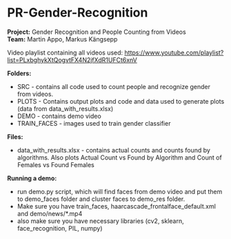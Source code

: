 # PR-Gender-Recognition

<b>Project:</b> Gender Recognition and People Counting from Videos <br>
<b>Team:</b> Martin Appo, Markus Kängsepp

Video playlist containing all videos used: https://www.youtube.com/playlist?list=PLxbghykXtQogvtFX4N2jfXdR1UFCt6xnV


<b>Folders:</b>
- SRC - contains all code used to count people and recognize gender from videos.
- PLOTS - Contains output plots and code and data used to generate plots (data from data_with_results.xlsx)
- DEMO - contains demo video
- TRAIN_FACES - images used to train gender classifier

<b>Files:</b>
- data_with_results.xlsx - contains actual counts and counts found by algorithms. Also plots Actual Count vs Found by Algorithm and Count of Females vs Found Females


<b>Running a demo: </b>
- run demo.py script, which will find faces from demo video and put them to demo_faces folder and cluster faces to demo_res folder.
- Make sure you have train_faces, haarcascade_frontalface_default.xml and demo/news/*.mp4
- also make sure you have necessary libraries (cv2, sklearn, face_recognition, PIL, numpy)

